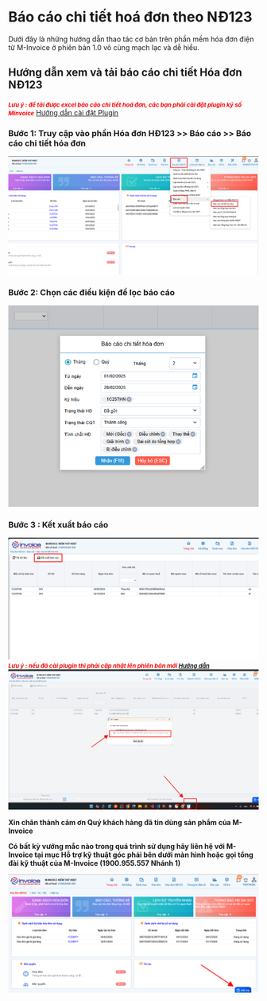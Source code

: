 # **Báo cáo chi tiết hoá đơn theo NĐ123**

Dưới đây là những hướng dẫn thao tác cơ bản trên phần mềm hóa đơn điện tử M-Invoice ở phiên bản 1.0 vô cùng mạch lạc và dễ hiểu.

<!-- [^1]:
    In 2016, Material for MkDocs started out as a simple theme for MkDocs, but
    over the course of several years, it's now much more than that – with the
    many built-in plugins, settings, and countless customization abilities,
    Material for MkDocs is now one of the simplest and most powerful frameworks
    for creating documentation for your project.

[MkDocs]: https://www.mkdocs.org
[pip]: #with-pip
[docker]: #with-docker -->

## **Hướng dẫn xem và tải báo cáo chi tiết Hóa đơn NĐ123**

<!-- ### with pip <small>recommended</small> { #with-pip data-toc-label="with pip" } -->

_<span style="font-weight : bold; color: red"><small>Lưu ý : để tải được excel báo cáo chi tiết hoá đơn, các bạn phải cài đặt plugin ký số Minvoice</small></span>_ [Hướng dẫn cài đặt Plugin](assets/images/invoice1/1.0_caiPlugin.png)

### Bước 1: Truy cập vào phần Hóa đơn HĐ123 >> Báo cáo >> Báo cáo chi tiết hóa đơn

![Hình 1](assets/images/invoice1/1.0_baoCaoChiTiet_1.png)

### Bước 2: Chọn các điều kiện để lọc báo cáo

![Hình 2](assets/images/invoice1/1.0_baoCaoChiTiet_2.png)

### Bước 3 : Kết xuất báo cáo

![Hình 3](assets/images/invoice1/1.0_baoCaoChiTiet_3.png)
_<span style="font-weight : bold; color: red"><small>Lưu ý : nếu đã cài plugin thì phải cập nhật lên phiên bản mới [Hướng dẫn](assets/images/invoice1/1.0_capNhatPhanMem.png)</small></span>_
![Hình 4](assets/images/invoice1/1.0_baoCaoChiTiet_4.png)

<span style="font-weight : bold">Xin chân thành cảm ơn Quý khách hàng đã tin dùng sản phẩm của M-Invoice</span>

<span style="font-weight : bold">Có bất kỳ vướng mắc nào trong quá trình sử dụng hãy liên hệ với M-Invoice tại mục Hỗ trợ kỹ thuật góc phải bên dưới màn hình hoặc gọi tổng đài kỹ thuật của M-Invoice (1900.955.557 Nhánh 1)</span>

![Hình 5](assets/images/invoice1/1.0_suaTienBangTay_5.png)

<!-- === "Latest"

    ``` sh
    pip install mkdocs-material
    ```

=== "9.x"

    ``` sh
    pip install mkdocs-material=="9.*" # (1)!
    ```

    1.  Material for MkDocs uses [semantic versioning][^2], which is why it's a
        good idea to limit upgrades to the current major version.

        This will make sure that you don't accidentally [upgrade to the next
        major version], which may include breaking changes that silently corrupt
        your site. Additionally, you can use `pip freeze` to create a lockfile,
        so builds are reproducible at all times:

        ```
        pip freeze > requirements.txt
        ```

        Now, the lockfile can be used for installation:

        ```
        pip install -r requirements.txt
        ```

[^2]:
    Note that improvements of existing features are sometimes released as
    patch releases, like for example improved rendering of content tabs, as
    they're not considered to be new features.

This will automatically install compatible versions of all dependencies:
[MkDocs], [Markdown], [Pygments] and [Python Markdown Extensions]. Material for
MkDocs always strives to support the latest versions, so there's no need to
install those packages separately.

---

:fontawesome-brands-youtube:{ style="color: #EE0F0F" }
**[How to set up Material for MkDocs]** by @james-willett – :octicons-clock-24:
27m – Learn how to create and host a documentation site using Material for
MkDocs on GitHub Pages in a step-by-step guide.

[How to set up Material for MkDocs]: https://www.youtube.com/watch?v=xlABhbnNrfI

---

!!! tip

    If you don't have prior experience with Python, we recommend reading
    [Using Python's pip to Manage Your Projects' Dependencies], which is a
    really good introduction on the mechanics of Python package management and
    helps you troubleshoot if you run into errors.

[Python package]: https://pypi.org/project/mkdocs-material/
[virtual environment]: https://realpython.com/what-is-pip/#using-pip-in-a-python-virtual-environment
[semantic versioning]: https://semver.org/
[upgrade to the next major version]: upgrade.md
[Markdown]: https://python-markdown.github.io/
[Pygments]: https://pygments.org/
[Python Markdown Extensions]: https://facelessuser.github.io/pymdown-extensions/
[Using Python's pip to Manage Your Projects' Dependencies]: https://realpython.com/what-is-pip/

### with docker

The official [Docker image] is a great way to get up and running in a few
minutes, as it comes with all dependencies pre-installed. Open up a terminal
and pull the image with:

=== "Latest"

    ```
    docker pull squidfunk/mkdocs-material
    ```

=== "9.x"

    ```
    docker pull squidfunk/mkdocs-material:9
    ```

The `mkdocs` executable is provided as an entry point and `serve` is the
default command. If you're not familiar with Docker don't worry, we have you
covered in the following sections.

The following plugins are bundled with the Docker image:

- [mkdocs-minify-plugin]
- [mkdocs-redirects]

  [Docker image]: https://hub.docker.com/r/squidfunk/mkdocs-material/
  [mkdocs-minify-plugin]: https://github.com/byrnereese/mkdocs-minify-plugin
  [mkdocs-redirects]: https://github.com/datarobot/mkdocs-redirects

??? question "How to add plugins to the Docker image?"

    Material for MkDocs only bundles selected plugins in order to keep the size
    of the official image small. If the plugin you want to use is not included,
    you can add them easily:

    === "Material for MkDocs"

        Create a `Dockerfile` and extend the official image:

        ``` Dockerfile title="Dockerfile"
        FROM squidfunk/mkdocs-material
        RUN pip install mkdocs-macros-plugin
        RUN pip install mkdocs-glightbox
        ```

    === "Insiders"

        Clone or fork the Insiders repository, and create a file called
        `user-requirements.txt` in the root of the repository. Then, add the
        plugins that should be installed to the file, e.g.:

        ``` txt title="user-requirements.txt"
        mkdocs-macros-plugin
        mkdocs-glightbox
        ```

    Next, build the image with the following command:

    ```
    docker build -t squidfunk/mkdocs-material .
    ```

    The new image will have additional packages installed and can be used
    exactly like the official image.

### with git

Material for MkDocs can be directly used from [GitHub] by cloning the
repository into a subfolder of your project root which might be useful if you
want to use the very latest version:

```
git clone https://github.com/squidfunk/mkdocs-material.git
```

Next, install the theme and its dependencies with:

```
pip install -e mkdocs-material
```

[GitHub]: https://github.com/squidfunk/mkdocs-material -->
